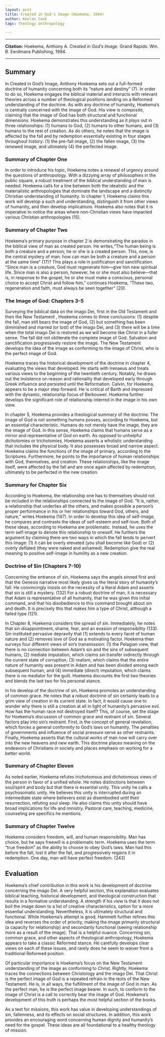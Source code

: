 ```yaml
---
layout: post
title: Created in God's Image (Hoekema, 1994)
author: Keelan Cook
tags: theology anthropology

---
```


---
**Citation:** Hoekema, Anthony A. *Created in God’s Image*. Grand Rapids: Wm. B. Eerdmans Publishing, 1994.

---

## Summary
In Created in God’s Image, Anthony Hoekema sets out a full-formed doctrine of humanity concerning both its “nature and destiny” (7). In order to do so, Hoekema engages the biblical material and interacts with relevant theories across a number of theological positions landing on a Reformed understanding of the doctrine. As with any doctrine of humanity, Hoekema’s is centrally concerned with the image of God. His view is composite, claiming that the image of God has both structural and functional dimensions. Hoekema demonstrates this understanding as it plays out in three relationships: (1) humans to God, (2) humans to other humans, and (3) humans to the rest of creation. As do others, he notes that the image is affected by the fall and by redemption essentially existing in four stages throughout history: (1) the pre-fall image, (2) the fallen image, (3) the renewed image, and ultimately (4) the perfected image.

<!--more-->

### Summary of Chapter One
In order to introduce his topic, Hoekema notes a renewal of urgency around the questions of anthropology. With a dizzying array of philosophies in the public square, a robust treatment of the biblical understanding of man is needed. Hoekema calls for a line between both the idealistic and the materialistic anthropologies that dominate the landscape and a distinctly Christian understanding of humanity. In chapter 1, Hoekema claims this work will develop a such and understanding, distinguish it from other views of humanity, and then develop implications. Hoekema also notes that it is imperative to notice the areas where non-Christian views have impacted various Christian anthropologies (15).

### Summary of Chapter Two
Hoekema’s primary purpose in chapter 2 is demonstrating the paradox in the biblical view of man as created person. He writes,“The human being is both a creature and a person; he or she is a created person. This, now, is the central mystery of man: how can man be both a creature and a person at the same time” (17)? This plays a role in justification and sanctification. “Since man is a creature, God must regenerate him—give him new spiritual life. Since man is also a person, however, he or she must also believe—that is, in response to the gospel, he or she must make a conscious, personal choice to accept Christ and follow him,” continues Hoekema, “These two, regeneration and faith, must always be seen together” (20).

### The Image of God: Chapters 3-5
Surveying the biblical data on the imago Dei, first in the Old Testament and then the New Testament , Hoekema comes to three conclusions: (1) despite the fall, man still bears the image of God, (2) but something has been diminished and marred (or lost) of the imago Dei, and (3) there will be a time when the total imago Dei is restored as we will become like Christ in a fuller sense. The fall did not obliterate the complete image of God. Salvation and sanctification progressively restore the image. The New Testament develops the idea of the image as conforming to the image of Christ, who is the perfect image of God.

Hoekema traces the historical development of the doctrine in chapter 4, evaluating the views that developed. He starts with Irenaeus and treats various views to the beginning of the twentieth century. Notably, he draws out the insistence on reason and rationality that developed early through Greek influence and persisted until the Reformation. Calvin, for Hoekema, appears to be a major step forward. He is critical of Barth and impressed with the dynamic, relationship focus of Berkouwer. Hoekema further develops the significant role of relationship interred in the image in his own view.

In chapter 5, Hoekema provides a theological summary of the doctrine. The image of God is not something humans posses, according to Hoekema, but an essential characteristic. Humans do not merely have the image, they are the image of God. In this sense, Hoekema claims that humans serve as a mirror and representative of God on earth. As opposed to unhelpful dichotomies or trichotomies, Hoekema asserts a wholistic understanding that includes the physical body. It also possesses broad and narrow aspect. Hoekema claims the functions of the image of primary, according to the Scriptures. Furthermore, he points to the importance of human relationships with God, themselves, and creation. These relationships, like the image itself, were affected by the fall and are once again affected by redemption, ultimately to be perfected in the new creation.

### Summary for Chapter Six
According to Hoekema, the relationship one has to themselves should not be included in the relationships connected to the image of God. “It is, rather, a relationship that underlies all the others, and makes possible a person’s proper performance in his or her relationships toward God, others, and nature,” writes Hoekema (147). In order to develop this idea of self-image, he compares and contrasts the ideas of self-esteem and self-love. Both of these ideas, according to Hoekema are problematic. Instead, he uses the term self-image to denote this relationship to oneself. He furthers the argument by claiming there are two ways in which the fall tends to pervert this image: (1) it can be overly elevated (you shall become like God) or (2) overly deflated (they were naked and ashamed). Redemption give the real meaning to positive self-image in humility as a new creation.

### Doctrine of Sin (Chapters 7-10)
Concerning the entrance of sin, Hoekema says the angels sinned first and that the Genesis narrative most likely gives us the literal story of humanity’s fall. He convincingly insists on the necessity of a literal Adam and asserts that sin is still a mystery. (132) For a robust doctrine of man, it is necessary that Adam is representative of all humanity, that he was given this initial command, and that his disobedience to this command brought about sin and death. It is precisely this that makes him a type of Christ, although a failed type (121).

In Chapter 8, Hoekema considers the spread of sin. Immediately, he notes that sin disappointment, shame, fear, and an evasion of responsibility (133). Sin instituted pervasive depravity that (1) extends to every facet of human nature and (2) removes love of God as a motivating factor. Hoekema then surveys four different views of sin’s transmission: (1) the Pelagian view, that there is no connection between Adam’s sin and the sins of subsequent humans, (2) mediate imputation, which claims sin transfer indirectly through the current state of corruption, (3) realism, which claims that the entire nature of humanity was present in Adam and has been divided among each subsequent human, and (4) immediate (direct) imputation, which claims there is no mediator for the guilt. Hoekema discounts the first two theories and blends the last two for his personal stance.

In his develop of the doctrine of sin, Hoekema promotes an understanding of common grace. He notes that a robust doctrine of sin certainly leads to a grim view of creation in its current state. In fact, it would cause one to wonder why there is still a creation at all in light of humanity’s pervasive evil. How has the human race not destroyed itself? This, of course, set the stage for Hoekema’s discussion of common grace and restraint of sin. Several factors play into sin’s restraint. First, is the concept of general revelation, which forces a general conformity to God’s laws on humanity. The penalties of governments and influence of social pressure serve as other restraints. Finally, Hoekema asserts that the cultural works of man now will carry over into the new heavens and new earth. This doctrine places meaning on the endeavors of Christians in society and places emphasis on working for a better world.

### Summary of Chapter Eleven
As noted earlier, Hoekema refutes trichotomous and dichotomous views of the person in favor of a unified whole. He notes distinctions between soul/spirit and body but that there is essential unity. This unity he calls a psychosomatic unity. He believes this unity is interrupted during an intermediate state where believers exist as disembodied until their resurrection, refuting soul sleep. He also claims this unity should have broad implications for life and ministry. Pastoral care, teaching, medicine, counseling are specifics he mentions.

### Summary of Chapter Twelve
Hoekema considers freedom, will, and human responsibility. Man has choice, but he says freewill is a problematic term. Hoekema uses the term “true freedom” as the ability to choose to obey God’s laws. Man had this before the fall, lost it after the fall, and progressively regains it in redemption. One day, man will have perfect freedom. (243)

## Evaluation
Hoekema’s chief contribution in this work is his development of doctrine concerning the imago Dei. A very helpful section, this explanation evaluates biblical teaching, historical development, and theological construction that results in a formative understanding. A strength if his view is that it does not boil the image down to a list of creative characteristics, option for a more essential understanding. Nevertheless, it is ultimately structural and functional. While Hoekema’s attempt is good, Hammett further refines this idea and reverses the order of priority, making the image primarily structural (a capacity for relationship) and secondarily functional (seeing relationship more as a result of the image). That is a helpful nuance. Concerning sin, common grace, and other aspects of theological anthropology, Hoekema appears to take a classic Reformed stance. He carefully develops clear views on each of these issues, and rarely does he seem to waiver from a traditional Reformed position.

Of particular importance is Hoekema’s focus on the New Testament understanding of the image as conforming to Christ. Rightly, Hoekema traces the connections between Christology and the imago Dei. That Christ is the perfect image of God is a repeated refrain in the texts of the New Testament. He is, in all ways, the fulfillment of the image of God in man. As the perfect man, he is the perfect image bearer. In such, to conform to the image of Christ is a call to correctly bear the image of God. Hoekema’s development of this truth is perhaps the most helpful section of the books.

As a text for missions, this work has value in developing understandings of sin, fallenness, and its effects on social structures. In addition, this work provides an encouraging word concerning human dignity and humanity’s need for the gospel. These ideas are all foundational to a healthy theology of mission.

<!--stackedit_data:
eyJoaXN0b3J5IjpbNTI4MjQwMzI2LDQ2Njg2MDQzMSwtNzMxND
kxNDExXX0=
-->